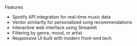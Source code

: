  Features
- Spotify API integration for real-time music data
- Vector similarity for personalized song recommendations
- Interactive web interface using Streamlit
- Filtering by genre, mood, or artist
- Responsive UI built with modern front-end tech
